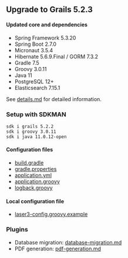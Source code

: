 
## Upgrade to Grails 5.2.3

#### Updated core and dependencies

- Spring Framework 5.3.20
- Spring Boot 2.7.0
- Micronaut 3.5.4
- Hibernate 5.6.9.Final / GORM 7.3.2
- Gradle 7.5
- Groovy 3.0.11
- Java 11
- PostgreSQL 12+
- Elasticsearch 7.15.1

See [details.md](./details.md) for detailed information.

### Setup with SDKMAN

    sdk i grails 5.2.2
    sdk i groovy 3.0.11
    sdk i java 11.0.12-open

#### Configuration files

- [build.gradle](../build.gradle)
- [gradle.properties](../gradle.properties)
- [application.yml](../grails-app/conf/application.yml)
- [application.groovy](../grails-app/conf/application.groovy)
- [logback.groovy](../grails-app/conf/logback.groovy)

#### Local configuration file

- [laser3-config.groovy.example](../files/server/laser3-config.groovy.example)

### Plugins 

- Database migration: [database-migration.md](./database-migration.md)
- PDF generation: [pdf-generation.md](./pdf-generation.md)
